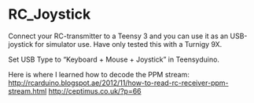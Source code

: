RC_Joystick
===========

Connect your RC-transmitter to a Teensy 3 and you can use it as an USB-joystick for simulator use. Have only tested this with a Turnigy 9X.

Set USB Type to “Keyboard + Mouse + Joystick” in Teensyduino.

Here is where I learned how to decode the PPM stream:
http://rcarduino.blogspot.ae/2012/11/how-to-read-rc-receiver-ppm-stream.html
http://ceptimus.co.uk/?p=66